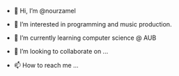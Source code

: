 - 👋 Hi, I’m @nourzamel
  
- 👀 I’m interested in programming and music production.
- 🌱 I’m currently learning computer science @ AUB
- 💞️ I’m looking to collaborate on ...
- 📫 How to reach me ...

<!---
nebulaaaaaaa/nebulaaaaaaa is a ✨ special ✨ repository because its `README.md` (this file) appears on your GitHub profile.
You can click the Preview link to take a look at your changes.
--->
